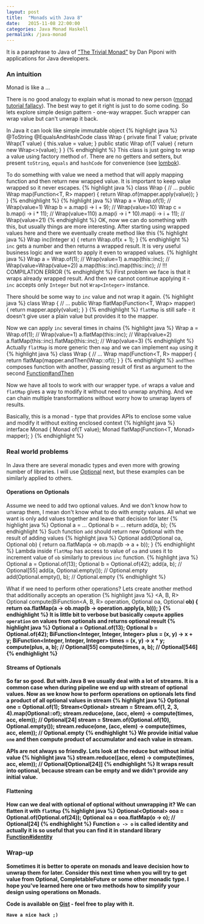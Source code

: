 ```yaml
---
layout: post
title:  "Monads with Java 8"
date:   2015-11-08 22:00:00
categories: Java Monad Haskell
permalink: /java-monad
---
```

It is a paraphrase to Java of ["The Trivial Monad"][trivial-monad] by Dan Piponi with applications for Java developers.

### An intuition

Monad is like a ...

There is no good analogy to explain what is monad to new person ([monad tutorial fallacy][monad-fallacy]). The best way to get it right is just to do some coding. So lets explore simple design pattern - one-way wrapper. Such wrapper can wrap value but can't unwrap it back.

In Java it can look like simple immutable object
{% highlight java %}
@ToString @EqualsAndHashCode
class Wrap<T> {
  private final T value;
  private Wrap(T value) { this.value = value; }
  public static <T> Wrap<T> of(T value) {
    return new Wrap<>(value);
  }
}
{% endhighlight %}
This class is just going to wrap a value using factory method `of`. There are no getters and setters, but present `toString`, `equals` and `hashCode` for convenience (see [lombok]).

To do something with value we need a method that will apply mapping function and then return new wrapped value. It is important to keep value wrapped so it never escapes.
{% highlight java %}
class Wrap<T> {
  // ...
  public <R> Wrap<R> map(Function<T, R> mapper) {
    return Wrap.of(mapper.apply(value));
  }
}
{% endhighlight %}
{% highlight java %}
Wrap<Integer> a = Wrap.of(1);           // Wrap(value=1)
Wrap<Integer> b = a.map(i -> i + 9);    // Wrap(value=10)
Wrap<Integer> c = b.map(i -> i * 11);   // Wrap(value=110)
a.map(i -> i * 10).map(i -> i + 11);    // Wrap(value=21)
{% endhighlight %}
OK, now we can do something with this, but usually things are more interesting. After starting using wrapped values here and there we eventually create method like this
{% highlight java %}
Wrap<Integer> inc(Integer x) {
  return Wrap.of(x + 1);
}
{% endhighlight %}
`inc` gets a number and then returns a wrapped result. It is very useful business logic and we want to apply it even to wrapped values.
{% highlight java %}
Wrap<Integer> a = Wrap.of(1);     // Wrap(value=1)
a.map(this::inc);                 // Wrap(value=Wrap(value=2))
a.map(this::inc).map(this::inc);  // !!! COMPILATION ERROR
{% endhighlight %}
First problem we face is that it wraps already wrapped result. And then we cannot continue applying it - `inc` accepts only `Integer` but not `Wrap<Integer>` instance.

There should be some way to `inc` value and not wrap it again.
{% highlight java %}
class Wrap<T> {
  // ...
  public <R> Wrap<R> flatMap(Function<T, Wrap<R>> mapper) {
    return mapper.apply(value);
  }
}
{% endhighlight %}
`flatMap` is still safe - it doesn't give user a plain value but provides it to the mapper.

Now we can apply `inc` several times in chains
{% highlight java %}
Wrap<Integer> a = Wrap.of(1);              // Wrap(value=1)
a.flatMap(this::inc);                      // Wrap(value=2)
a.flatMap(this::inc).flatMap(this::inc);   // Wrap(value=3)
{% endhighlight %}
Actually `flatMap` is more generic then `map` and we can implement `map` using it
{% highlight java %}
class Wrap<T> {
  // ...
  <R> Wrap<R> map(Function<T, R> mapper) {
    return flatMap(mapper.andThen(Wrap::of));
  }
}
{% endhighlight %}
`andThen` composes function with another, passing result of first as argument to the second [Function#andThen]

Now we have all tools to work with our wrapper type. `of` wraps a value and `flatMap` gives a way to modify it without need to unwrap anything. And we can chain multiple transformations without worry how to unwrap layers of results.

Basically, this is a monad - type that provides APIs to enclose some value and modify it without exiting enclosed context
{% highlight java %}
interface Monad<T> {
  Monad<T> of(T value);
  <R> Monad<R> flatMap(Function<T, Monad<R>> mapper);
}
{% endhighlight %}

### Real world problems

In Java there are several monadic types and even more with growing number of libraries. I will use [Optional] next, but these examples can be similarly applied to others.

#### Operations on Optionals

Assume we need to add two optional values. And we don't know how to unwrap them, I mean don't know what to do with empty values. All what we want is only add values together and leave that decision for later
{% highlight java %}
Optional<Integer> a = ...
Optional<Integer> b = ...
return add(a, b);
{% endhighlight %}
Such function `add` should return new Optional with the result of adding values
{% highlight java %}
Optional<Integer> add(Optional<Integer> oa, Optional<Integer> ob) {
  return oa.flatMap(a -> ob.map(b -> a + b));
}
{% endhighlight %}
Lambda inside `flatMap` has access to value of `oa` and uses it to increment value of `ob` similarly to previous `inc` function.
{% highlight java %}
Optional<Integer> a = Optional.of(13);
Optional<Integer> b = Optional.of(42);
add(a, b);                 // Optional[55]
add(a, Optional.empty());  // Optional.empty
add(Optional.empty(), b);  // Optional.empty
{% endhighlight %}

What if we need to perform other operations? Lets create another method that additionally accepts an operation
{% highlight java %}
<A, B, R> Optional<R> compute(BiFunction<A, B, R> operation, Optional<A> oa, Optional<B> ob) {
  return oa.flatMap(a -> ob.map(b -> operation.apply(a, b)));
}
{% endhighlight %}
It is little bit to verbose but basically `compute` applies `operation` on values from optionals and returns optional result
{% highlight java %}
Optional<Integer> a = Optional.of(13);
Optional<Integer> b = Optional.of(42);
BiFunction<Integer, Integer, Integer> plus = (x, y) -> x + y;
BiFunction<Integer, Integer, Integer> times = (x, y) -> x * y;
compute(plus, a, b);    // Optional[55]
compute(times, a, b);   // Optional[546]
{% endhighlight %}
#### Streams of Optionals
So far so good. But with Java 8 we usually deal with a lot of streams. It is a common case when during pipeline we end up with stream of optional values. Now as we know how to perform operations on optionals lets find a product of all optional values in stream
{% highlight java %}
Optional<Integer> one = Optional.of(1);
Stream<Optional<Integer>> stream = Stream.of(1, 2, 3, 4).map(Optional::of);
stream.reduce(one, (acc, elem) -> compute(times, acc, elem));  // Optional[24]
stream = Stream.of(Optional.of(10), Optional.empty());
stream.reduce(one, (acc, elem) -> compute(times, acc, elem));  // Optional.empty
{% endhighlight %}
We provide initial value `one` and then compute product of accumulator and each value in stream.

APIs are not always so friendly. Lets look at the reduce but without initial value
{% highlight java %}
stream.reduce((acc, elem) -> compute(times, acc, elem));  // Optional[Optional[24]]
{% endhighlight %}
It wraps result into optional, because stream can be empty and we didn't provide any initial value.
#### Flattening
How can we deal with optional of optional without unwrapping it?
We can flatten it with `flatMap`
{% highlight java %}
Optional<Optional<Integer>> ooa = Optional.of(Optional.of(24));
Optional<Integer> oa = ooa.flatMap(o -> o); // Optional[24]
{% endhighlight %}
Function `o -> o` is called identity and actually it is so useful that you can find it in standard library [Function#identity][identity]

### Wrap-up
Sometimes it is better to operate on monads and leave decision how to unwrap them for later. Consider this next time when you will try to get value from Optional, CompletableFuture or some other monadic type. I hope you've learned here one or two methods how to simplify your design using operations on Monads.

Code is available on [Gist] - feel free to play with it.

`Have a nice hack ;)`

[trivial-monad]: http://blog.sigfpe.com/2007/04/trivial-monad.html
[monad-fallacy]: https://byorgey.wordpress.com/2009/01/12/abstraction-intuition-and-the-monad-tutorial-fallacy/
[identity]: http://docs.oracle.com/javase/8/docs/api/java/util/function/Function.html#identity--
[Function#andThen]: http://docs.oracle.com/javase/8/docs/api/java/util/function/Function.html#andThen-java.util.function.Function-
[lombok]: https://projectlombok.org/
[Gist]: https://gist.github.com/nbardiuk/91793d997bed62f36175
[Optional]: http://docs.oracle.com/javase/8/docs/api/java/util/Optional.html
